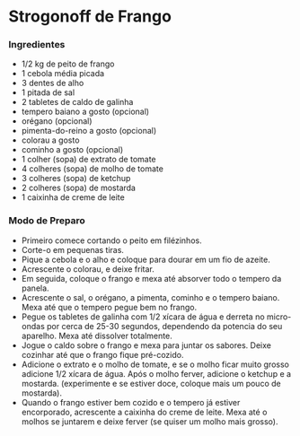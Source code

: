 # Strogonoff de Frango 

### Ingredientes

 - 1/2 kg de peito de frango
 - 1 cebola média picada
 - 3 dentes de alho
 - 1 pitada de sal
 - 2 tabletes de caldo de galinha
 - tempero baiano a gosto (opcional)
 - orégano (opcional)
 - pimenta-do-reino a gosto (opcional)
 - colorau a gosto
 - cominho a gosto (opcional)
 - 1 colher (sopa) de extrato de tomate
 - 4 colheres (sopa) de molho de tomate
 - 3 colheres (sopa) de ketchup
 - 2 colheres (sopa) de mostarda
 - 1 caixinha de creme de leite
 
 
### Modo de Preparo

- Primeiro comece cortando o peito em filézinhos.
- Corte-o em pequenas tiras.
- Pique a cebola e o alho e coloque para dourar em um fio de azeite.
- Acrescente o colorau, e deixe fritar.
- Em seguida, coloque o frango e mexa até absorver todo o tempero da panela.
- Acrescente o sal, o orégano, a pimenta, cominho e o tempero baiano. Mexa até que o tempero pegue bem no frango.
- Pegue os tabletes de galinha com 1/2 xícara de água e derreta no micro-ondas por cerca de 25-30 segundos, dependendo da potencia do seu aparelho. Mexa até dissolver totalmente.
- Jogue o caldo sobre o frango e mexa para juntar os sabores. Deixe cozinhar até que o frango fique pré-cozido.
- Adicione o extrato e o molho de tomate, e se o molho ficar muito grosso adicione 1/2 xícara de água. Após o molho ferver, adicione o ketchup e a mostarda. (experimente e se estiver doce, coloque mais um pouco de mostarda).
- Quando o frango estiver bem cozido e o tempero já estiver encorporado, acrescente a caixinha do creme de leite. Mexa até o molhos se juntarem e deixe ferver (se quiser um molho mais grosso).